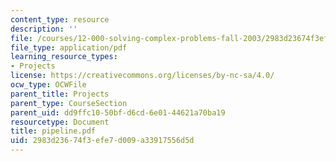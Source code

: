 ```yaml
---
content_type: resource
description: ''
file: /courses/12-000-solving-complex-problems-fall-2003/2983d23674f3efe7d009a33917556d5d_pipeline.pdf
file_type: application/pdf
learning_resource_types:
- Projects
license: https://creativecommons.org/licenses/by-nc-sa/4.0/
ocw_type: OCWFile
parent_title: Projects
parent_type: CourseSection
parent_uid: dd9ffc10-50bf-d6cd-6e01-44621a70ba19
resourcetype: Document
title: pipeline.pdf
uid: 2983d236-74f3-efe7-d009-a33917556d5d
---
```

